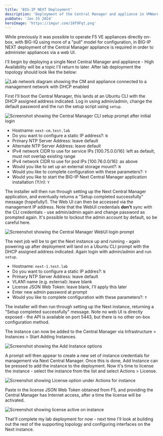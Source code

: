 ```yaml
---
title: 'BIG-IP NEXT Deployment'
description: 'Deployment of the Central Manager and appliance in VMWare'
pubDate: 'Jan 25 2024'
heroImage: 'https://imgur.com/18f9Fqt.png'
---
```


While previously it was possible to operate F5 VE appliances directly on-box, with BIG-IQ using more of a "pull" model for configuration, in BIG-IP NEXT deployment of the Central Manager appliance is required in order to administer appliances via a web UI.

I'll begin by deploying a single Next Central Manager and appliance - High Availability will be a topic I'll return to later. After lab deployment the topology should look like the below:

![Lab network diagram showing the CM and appliance connected to a management network with DHCP enabled](https://i.imgur.com/jbHbSat.png "Initial Topology")

First I'll boot the Central Manager, this lands at an Ubuntu CLI with the DHCP assigned address indicated. Log in using admin/admin, change the default password and the run the setup script using `setup`.

![Screenshot showing the Central Manager CLI setup prompt after initial login](https://imgur.com/UPr0Ca0.png)

- Hostname: `next-cm.test.lab`
- Do you want to configure a static IP address?: `N`
- Primary NTP Server Address: leave default
- Alternate NTP Server Address: leave default
- IPv4 network CIDR to use for service IPs \[100.75.0.0/16\]: left as default, must not overlap existing range
- IPv4 network CIDR to use for pod IPs \[100.76.0.0/16\]: as above
- Would you like to set up an external storage mount?: `N`
- Would you like to complete configuration with these parameters?: `Y`
- Would you like to start the BIG-IP Next Central Manager application installation (Y/n): `Y`

The installer will then run through setting up the Next Central Manager application, and eventually returns a "Setup completed successfully" message (hopefully!). The Web UI can then be accessed via the management IP address. Note that the WebUI credentials **don't** sync with the CLI credentials - use admin/admin again and change password as prompted again. It's possible to lockout the admin account by default, so be careful here.

![Screenshot showing the Central Manager WebUI login prompt](https://imgur.com/OOdpG4d.png)

The next job will be to get the Next instance up and running - again powering up after deployment will land on a Ubuntu CLI prompt with the DHCP assigned address indicated. Again login with admin/admin and run `setup`.

- Hostname: `next-1.test.lab`
- Do you want to configure a static IP addres?: `N`
- Primary NTP Server Address: leave default
- VLAN1 name (e.g. external): leave blank
- License JSON Web Token: leave blank, I'll apply this later
- Enter new admin password at prompt
- Would you like to complete configuration with these parameters?: `Y`

The installer will then run through setting up the Next instance, returning a "Setup completed successfully" message. Note no web UI is directly exposed - the API is available on port 5443, but there is no other on-box configuration method.

The instance can now be added to the Central Manager via Infrastructure > Instances > Start Adding Instances.

![Screenshot showing the Add Instance options](https://imgur.com/hX0ycG4.png)

A prompt will then appear to create a new set of instance credentials for management via Next Central Manager. Once this is done, Add Instance can be pressed to add the instance to the deployment. Now it's time to license the instance - select the instance from the list and select Actions > License.

![Screenshot showing License option under Actions for instance](https://imgur.com/ZmLVUmg.png)

Paste in the license JSON Web Token obtained from F5, and providing the Central Manager has Internet access, after a time the license will be activated.

![Screenshot showing license active on instance](https://imgur.com/18f9Fqt.png)

That'll complete my lab deployment for now - next time I'll look at building out the rest of the supporting topology and configuring interfaces on the Next instance.
